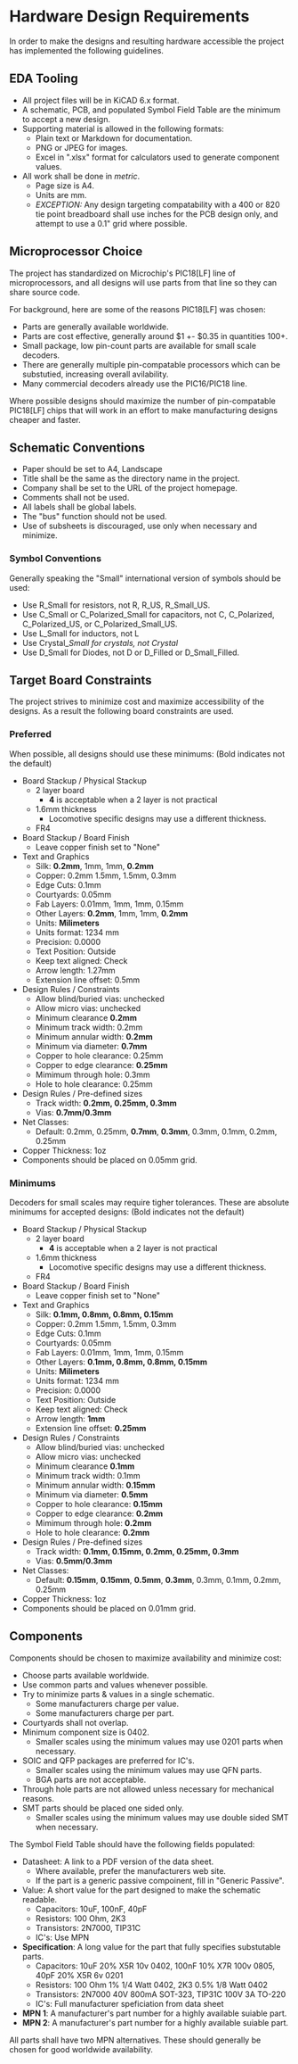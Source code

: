 # Hardware Design Requirements

In order to make the designs and resulting hardware accessible the project
has implemented the following guidelines.

## EDA Tooling

- All project files will be in KiCAD 6.x format.
- A schematic, PCB, and populated Symbol Field Table are the minimum to accept
  a new design.
- Supporting material is allowed in the following formats:
  - Plain text or Markdown for documentation.
  - PNG or JPEG for images.
  - Excel in ".xlsx" format for calculators used to generate component values.
- All work shall be done in *metric*.
  - Page size is A4.
  - Units are mm.
  - *EXCEPTION:* Any design targeting compatability with a 400 or 820 tie point
    breadboard shall use inches for the PCB design only, and attempt to use a 
    0.1" grid where possible.

## Microprocessor Choice

The project has standardized on Microchip's PIC18[LF] line of microprocessors,
and all designs will use parts from that line so they can share source code.

For background, here are some of the reasons PIC18[LF] was chosen:

- Parts are generally available worldwide.
- Parts are cost effective, generally around $1 +- $0.35 in quantities 100+.
- Small package, low pin-count parts are available for small scale decoders.
- There are generally multiple pin-compatable processors which can be 
  substutied, increasing overall avilability.
- Many commercial decoders already use the PIC16/PIC18 line.

Where possible designs should maximize the number of pin-compatable PIC18[LF]
chips that will work in an effort to make manufacturing designs cheaper and
faster.

## Schematic Conventions

- Paper should be set to A4, Landscape
- Title shall be the same as the directory name in the project.
- Company shall be set to the URL of the project homepage.
- Comments shall not be used.
- All labels shall be global labels.
- The "bus" function should not be used.
- Use of subsheets is discouraged, use only when necessary and minimize.

### Symbol Conventions

Generally speaking the "Small" international version of symbols should be used:

- Use R_Small for resistors, not R, R_US, R_Small_US.
- Use C_Small or C_Polarized_Small for capacitors, not C, C_Polarized, C_Polarized_US, or 
  C_Polarized_Small_US.
- Use L_Small for inductors, not L
- Use Crystal_*_Small for crystals, not Crystal_*
- Use D_Small for Diodes, not D or D_Filled or D_Small_Filled.

## Target Board Constraints

The project strives to minimize cost and maximize accessibility of the
designs.  As a result the following board constraints are used.

### Preferred

When possible, all designs should use these minimums: (Bold indicates not the default)

- Board Stackup / Physical Stackup
  - 2 layer board
    - **4** is acceptable when a 2 layer is not practical
  - 1.6mm thickness
    - Locomotive specific designs may use a different thickness.
  - FR4
- Board Stackup / Board Finish
  - Leave copper finish set to "None"
- Text and Graphics
  - Silk: **0.2mm**, 1mm, 1mm, **0.2mm**
  - Copper: 0.2mm 1.5mm, 1.5mm, 0.3mm
  - Edge Cuts: 0.1mm
  - Courtyards: 0.05mm
  - Fab Layers: 0.01mm, 1mm, 1mm, 0.15mm
  - Other Layers: **0.2mm**, 1mm, 1mm, **0.2mm**
  - Units: **Milimeters**
  - Units format: 1234 mm
  - Precision: 0.0000
  - Text Position: Outside
  - Keep text aligned: Check
  - Arrow length: 1.27mm
  - Extension line offset: 0.5mm
- Design Rules / Constraints
  - Allow blind/buried vias: unchecked
  - Allow micro vias: unchecked
  - Minimum clearance **0.2mm**
  - Minimum track width: 0.2mm
  - Minimum annular width: **0.2mm**
  - Minimum via diameter: **0.7mm**
  - Copper to hole clearance: 0.25mm
  - Copper to edge clearance: **0.25mm**
  - Mimimum through hole: 0.3mm
  - Hole to hole clearance: 0.25mm
- Design Rules / Pre-defined sizes
  - Track width: **0.2mm, 0.25mm, 0.3mm**
  - Vias: **0.7mm/0.3mm**
- Net Classes:
  - Default: 0.2mm, 0.25mm, **0.7mm**, **0.3mm**, 0.3mm, 0.1mm, 0.2mm, 0.25mm
- Copper Thickness: 1oz
- Components should be placed on 0.05mm grid.

### Minimums

Decoders for small scales may require tigher tolerances.  These are 
absolute minimums for accepted designs: (Bold indicates not the default)

- Board Stackup / Physical Stackup
  - 2 layer board
    - **4** is acceptable when a 2 layer is not practical
  - 1.6mm thickness
    - Locomotive specific designs may use a different thickness.
  - FR4
- Board Stackup / Board Finish
  - Leave copper finish set to "None"
- Text and Graphics
  - Silk: **0.1mm, 0.8mm, 0.8mm, 0.15mm**
  - Copper: 0.2mm 1.5mm, 1.5mm, 0.3mm
  - Edge Cuts: 0.1mm
  - Courtyards: 0.05mm
  - Fab Layers: 0.01mm, 1mm, 1mm, 0.15mm
  - Other Layers: **0.1mm, 0.8mm, 0.8mm, 0.15mm**
  - Units: **Milimeters**
  - Units format: 1234 mm
  - Precision: 0.0000
  - Text Position: Outside
  - Keep text aligned: Check
  - Arrow length: **1mm**
  - Extension line offset: **0.25mm**
- Design Rules / Constraints
  - Allow blind/buried vias: unchecked
  - Allow micro vias: unchecked
  - Minimum clearance **0.1mm**
  - Minimum track width: 0.1mm
  - Minimum annular width: **0.15mm**
  - Minimum via diameter: **0.5mm**
  - Copper to hole clearance: **0.15mm**
  - Copper to edge clearance: **0.2mm**
  - Mimimum through hole: **0.2mm**
  - Hole to hole clearance: **0.2mm**
- Design Rules / Pre-defined sizes
  - Track width: **0.1mm, 0.15mm, 0.2mm, 0.25mm, 0.3mm**
  - Vias: **0.5mm/0.3mm**
- Net Classes:
  - Default: **0.15mm**, **0.15mm**, **0.5mm**, **0.3mm**, 0.3mm, 0.1mm, 0.2mm, 0.25mm
- Copper Thickness: 1oz
- Components should be placed on 0.01mm grid.

## Components

Components should be chosen to maximize availability and minimize cost:

- Choose parts available worldwide.
- Use common parts and values whenever possible.
- Try to minimize parts & values in a single schematic.
  - Some manufacturers charge per value.
  - Some manufacturers charge per part.
- Courtyards shall not overlap.
- Minimum component size is 0402.
  - Smaller scales using the minimum values may use 0201 parts when necessary.
- SOIC and QFP packages are preferred for IC's.
  - Smaller scales using the minimum values may use QFN parts.
  - BGA parts are not acceptable.
- Through hole parts are not allowed unless necessary for mechanical reasons.
- SMT parts should be placed one sided only.
  - Smaller scales using the minimum values may use double sided SMT when necessary.

The Symbol Field Table should have the following fields populated:

- Datasheet: A link to a PDF version of the data sheet.
  - Where available, prefer the manufacturers web site.
  - If the part is a generic passive compoinent, fill in "Generic Passive".
- Value: A short value for the part designed to make the schematic readable.
  - Capacitors: 10uF, 100nF, 40pF
  - Resistors: 100 Ohm, 2K3
  - Transistors: 2N7000, TIP31C
  - IC's: Use MPN
- **Specification**: A long value for the part that fully specifies substutable parts.
  - Capacitors: 10uF 20% X5R 10v 0402, 100nF 10% X7R 100v 0805, 40pF 20% X5R 6v 0201
  - Resistors: 100 Ohm 1% 1/4 Watt 0402, 2K3 0.5% 1/8 Watt 0402
  - Transistors: 2N7000 40V 800mA SOT-323, TIP31C 100V 3A TO-220
  - IC's: Full manufacturer speficiation from data sheet
- **MPN 1**: A manufacturer's part number for a highly available suiable part.
- **MPN 2**: A manufacturer's part number for a highly available suiable part.

All parts shall have two MPN alternatives.  These should generally be chosen for good
worldwide availability.
